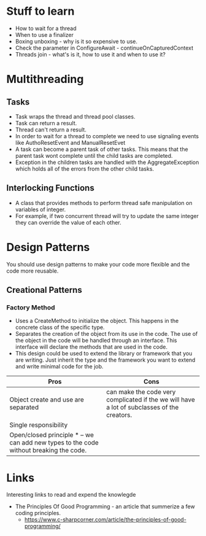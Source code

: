 # Stuff to learn

- How to wait for a thread
- When to use a finalizer
- Boxing unboxing - why is it so expensive to use.
- Check the parameter in ConfigureAwait - continueOnCapturedContext
- Threads join - what's is it, how to use it and when to use it?

# Multithreading

## Tasks

- Task wraps the thread and thread pool classes.
- Task can return a result.
- Thread can&#39;t return a result.
- In order to wait for a thread to complete we need to use signaling events like AuthoResetEvent and ManualResetEvet
- A task can become a parent task of other tasks. This means that the parent task wont complete until the child tasks are completed.
- Exception in the children tasks are handled with the AggregateException which holds all of the errors from the other child tasks.

## Interlocking Functions

- A class that provides methods to perform thread safe manipulation on variables of integer.
- For example, if two concurrent thread will try to update the same integer they can override the value of each other.

# Design Patterns

You should use design patterns to make your code more flexible and the code more reusable.

## Creational Patterns

### Factory Method

- Uses a CreateMethod to initialize the object. This happens in the concrete class of the specific type.
- Separates the creation of the object from its use in the code. The use of the object in the code will be handled through an interface. This interface will declare the methods that are used in the code.
- This design could be used to extend the library or framework that you are writing. Just inherit the type and the framework you want to extend and write minimal code for the job.

| Pros | Cons |
| --- | --- |
| Object create and use are separated | can make the code very complicated if the we will have a lot of subclasses of the creators. |
| Single responsibility |   |
| Open/closed principle \*  – we can add new types to the code without breaking the code. |   |


# Links

Interesting links to read and expend the knowlegde
- The Principles Of Good Programming - an article that summerize a few coding principles.
  - https://www.c-sharpcorner.com/article/the-principles-of-good-programming/
